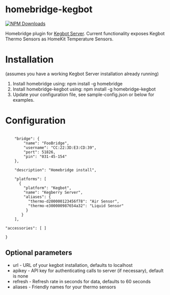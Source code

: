 # homebridge-kegbot
[![NPM Downloads](https://img.shields.io/npm/dm/homebridge-kegbot.svg?style=flat)](https://npmjs.org/package/homebridge-kegbot)

Homebridge plugin for [Kegbot Server](https://github.com/Kegbot/kegbot-server). Current functionality exposes Kegbot Thermo Sensors as HomeKit Temperature Sensors.

# Installation
(assumes you have a working Kegbot Server installation already running)
1. Install homebridge using: npm install -g homebridge
2. Install homebridge-kegbot using: npm install -g homebridge-kegbot
3. Update your configuration file, see sample-config.json or below for examples.

# Configuration

```

    "bridge": {
        "name": "FooBridge",
        "username": "CC:22:3D:E3:CD:39",
        "port": 51826,
        "pin": "031-45-154"
    },

    "description": "Homebridge install",

    "platforms": [
      { 
        "platform": "Kegbot",
        "name": "Kegberry Server",
        "aliases": {
          "thermo-d200000123456f78": "Air Sensor",
          "thermo-e300000987654a32": "Liquid Sensor"
         }
       }
    ],

"accessories": [ ]

}
```
## Optional parameters

- url - URL of your kegbot installation, defaults to localhost
- apikey - API key for authenticating calls to server (if necessary), default is none
- refresh - Refresh rate in seconds for data, defaults to 60 seconds
- aliases - Friendly names for your thermo sensors
